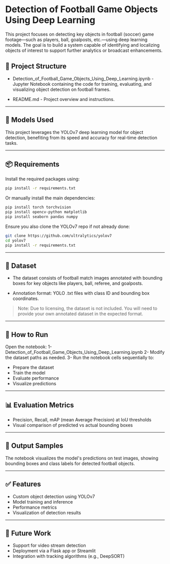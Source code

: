 # Detection of Football Game Objects Using Deep Learning
This project focuses on detecting key objects in football (soccer) game footage—such as players, ball, goalposts, etc.—using deep learning models. The goal is to build a system capable of identifying and localizing objects of interest to support further analytics or broadcast enhancements.

## 📂 Project Structure
- Detection_of_Football_Game_Objects_Using_Deep_Learning.ipynb - Jupyter Notebook containing the code for training, evaluating, and visualizing object detection on football frames.

- README.md - Project overview and instructions.

---

## 🧠 Models Used
This project leverages the YOLOv7 deep learning model for object detection, benefiting from its speed and accuracy for real-time detection tasks.

---

## 📦 Requirements
Install the required packages using:

```bash
pip install -r requirements.txt
```
Or manually install the main dependencies:
```bash
pip install torch torchvision
pip install opencv-python matplotlib
pip install seaborn pandas numpy
```
Ensure you also clone the YOLOv7 repo if not already done:
```bash
git clone https://github.com/ultralytics/yolov7
cd yolov7
pip install -r requirements.txt
```
---

## 📁 Dataset
- The dataset consists of football match images annotated with bounding boxes for key objects like players, ball, referee, and goalposts.

- Annotation format: YOLO .txt files with class ID and bounding box coordinates.

> Note: Due to licensing, the dataset is not included. You will need to provide your own annotated dataset in the expected format.

---

## 🚀 How to Run
Open the notebook:
1- Detection_of_Football_Game_Objects_Using_Deep_Learning.ipynb
2- Modify the dataset paths as needed.
3- Run the notebook cells sequentially to:
- Prepare the dataset
- Train the model
- Evaluate performance
- Visualize predictions

---

## 📊 Evaluation Metrics
- Precision, Recall, mAP (mean Average Precision) at IoU thresholds
- Visual comparison of predicted vs actual bounding boxes

---

## 📸 Output Samples
The notebook visualizes the model's predictions on test images, showing bounding boxes and class labels for detected football objects.

---

## ✅ Features
- Custom object detection using YOLOv7
- Model training and inference
- Performance metrics
- Visualization of detection results

---

## 🔧 Future Work
- Support for video stream detection
- Deployment via a Flask app or Streamlit
- Integration with tracking algorithms (e.g., DeepSORT)
